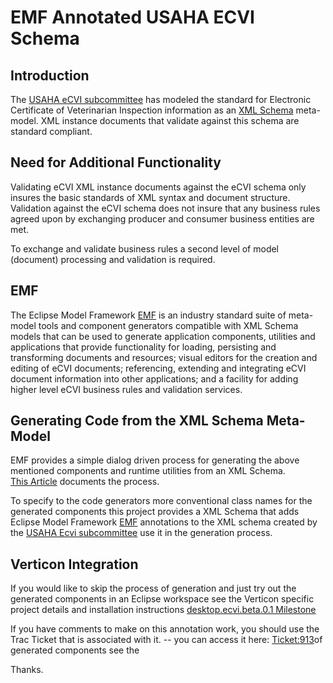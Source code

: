 EMF Annotated USAHA ECVI Schema
===================

Introduction
------------
The [USAHA eCVI subcommittee](https://github.com/tracefirst/usaha_committee) has modeled the standard for Electronic  
Certificate of Veterinarian Inspection information as an [XML Schema](http://en.wikipedia.org/wiki/XML_Schema) meta-model. XML instance documents 
that validate against this schema are standard compliant. 

Need for Additional Functionality
------
Validating eCVI XML instance documents against the eCVI schema only insures the basic standards of XML syntax and document structure. Validation 
against the eCVI schema does not insure that any business rules agreed upon by exchanging producer and consumer business entities are met. 

To exchange and validate business rules a second level of model (document) processing and validation is required.

EMF
---
The Eclipse Model Framework [EMF](http://www.eclipse.org/modeling/emf/) is an industry standard suite of meta-model tools and component generators
compatible with XML Schema models that can be used to generate application components, utilities and applications that provide functionality for loading, persisting and transforming documents and resources; visual editors for the
creation and editing of eCVI documents; referencing, extending and integrating eCVI document information into other applications; and a facility 
for adding higher level eCVI business rules and validation services.

Generating Code from the XML Schema Meta-Model
-----------------------------------------
EMF provides a simple dialog driven process for generating the above mentioned components and runtime utilities from an XML Schema.  
[This Article](http://techblog.goelite.org/generating-an-xml-editor-based-on-xsd-using-emf/) documents the process.

To specify to the code generators more conventional class names for the generated components this project provides a XML Schema that 
adds Eclipse Model Framework [EMF](http://www.eclipse.org/modeling/emf/) annotations to the XML schema created by 
the [USAHA Ecvi subcommittee](https://github.com/tracefirst/usaha_committee) use it in the generation process.

Verticon Integration
--------------------
If you would like to skip the process of generation and just try out the generated components in an Eclipse workspace 
see the Verticon specific project details and installation instructions 
[desktop.ecvi.beta.0.1 Milestone](http://tracker-project.verticon.com/verticon_Tracker/milestone/desktop.ecvi.beta.0.1)

If you have comments to make on this annotation work, you should use the Trac Ticket that is associated with it. -- you can access it
here: [Ticket:913](http://tracker-project.verticon.com/verticon_Tracker/ticket/913)of generated components see the 



Thanks.
